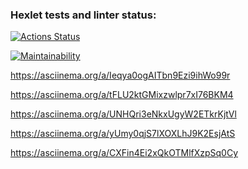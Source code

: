 ### Hexlet tests and linter status:
[![Actions Status](https://github.com/Dimitry-P/frontend-project-44/actions/workflows/hexlet-check.yml/badge.svg)](https://github.com/Dimitry-P/frontend-project-44/actions)

[![Maintainability](https://api.codeclimate.com/v1/badges/d1dc793f5d73a8bedaf7/maintainability)](https://codeclimate.com/github/Dimitry-P/frontend-project-44/maintainability)


https://asciinema.org/a/Ieqya0ogAITbn9Ezi9ihWo99r

https://asciinema.org/a/tFLU2ktGMixzwlpr7xI76BKM4

https://asciinema.org/a/UNHQri3eNkxUgyW2ETkrKjtVl

https://asciinema.org/a/yUmy0qjS7lXOXLhJ9K2EsjAtS

https://asciinema.org/a/CXFin4Ei2xQkOTMlfXzpSq0Cy